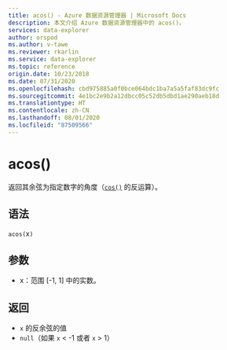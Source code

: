 ```yaml
---
title: acos() - Azure 数据资源管理器 | Microsoft Docs
description: 本文介绍 Azure 数据资源管理器中的 acos()。
services: data-explorer
author: orspod
ms.author: v-tawe
ms.reviewer: rkarlin
ms.service: data-explorer
ms.topic: reference
origin.date: 10/23/2018
ms.date: 07/31/2020
ms.openlocfilehash: cbd975885a0f0bce064bdc1ba7a5a5faf83dc9fc
ms.sourcegitcommit: 4e1bc2e9b2a12dbcc05c52db5dbd1ae290aeb18d
ms.translationtype: HT
ms.contentlocale: zh-CN
ms.lasthandoff: 08/01/2020
ms.locfileid: "87509566"
---
```

# <a name="acos"></a>acos()

返回其余弦为指定数字的角度（[`cos()`](cosfunction.md) 的反运算）。

## <a name="syntax"></a>语法

`acos(`x`)`

## <a name="arguments"></a>参数

* x：范围 [-1, 1] 中的实数。

## <a name="returns"></a>返回

* `x` 的反余弦的值
* `null`（如果 `x` < -1 或者 `x` > 1）